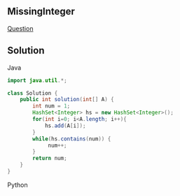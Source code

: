 ## MissingInteger
[Question](https://codility.com/programmers/lessons/4-counting_elements/missing_integer/)

## Solution
Java
```java
import java.util.*;

class Solution {
    public int solution(int[] A) {
        int num = 1;
        HashSet<Integer> hs = new HashSet<Integer>();
        for(int i=0; i<A.length; i++){
            hs.add(A[i]);
        }
        while(hs.contains(num)) {
             num++;
        }
        return num;
    }
}
```

Python
```python

```
